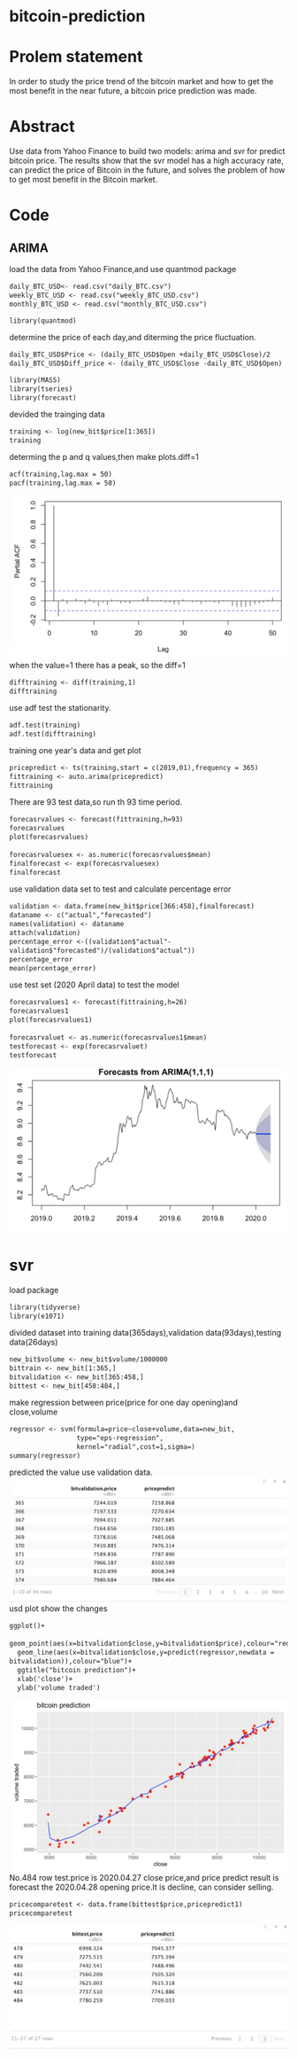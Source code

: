 # bitcoin-prediction
# Prolem statement
In order to study the price trend of the bitcoin market and how to get the most benefit in the near future, a bitcoin price prediction was made.
# Abstract
Use data from Yahoo Finance to build two models: arima and svr for predict bitcoin price. The results show that the svr model has a high accuracy rate, can predict the price of Bitcoin in the future, and solves the problem of how to get most benefit in the Bitcoin market.
# Code 
## ARIMA
load the data from Yahoo Finance,and use quantmod package
```
daily_BTC_USD<- read.csv("daily_BTC.csv")
weekly_BTC_USD <- read.csv("weekly_BTC_USD.csv")
monthly_BTC_USD <- read.csv("monthly_BTC_USD.csv")
```
```
library(quantmod)
```
determine the price of each day,and diterming the price fluctuation.
```
daily_BTC_USD$Price <- (daily_BTC_USD$Open +daily_BTC_USD$Close)/2
daily_BTC_USD$Diff_price <- (daily_BTC_USD$Close -daily_BTC_USD$Open)
```
```
library(MASS)
library(tseries)
library(forecast)
```
devided the trainging data
```
training <- log(new_bit$price[1:365])
training
```
determing the p and q values,then make plots.diff=1
```
acf(training,lag.max = 50)
pacf(training,lag.max = 50)
```
![Image of Yaktocat](http://github.com/lzmpikapika/bitcoin-prediction/raw/master/acf.jpg)
when the value=1 there has a peak, so the diff=1
```
difftraining <- diff(training,1)
difftraining
```
use adf test the stationarity.
```
adf.test(training)
adf.test(difftraining)
```
training one year's data and get plot
```
pricepredict <- ts(training,start = c(2019,01),frequency = 365)
fittraining <- auto.arima(pricepredict)
fittraining
```
There are 93 test data,so run th 93 time period.
```
forecasrvalues <- forecast(fittraining,h=93)
forecasrvalues
plot(forecasrvalues)

forecasrvaluesex <- as.numeric(forecasrvalues$mean)
finalforecast <- exp(forecasrvaluesex)
finalforecast
```
use validation data set to test and calculate percentage error
```
validation <- data.frame(new_bit$price[366:458],finalforecast)
dataname <- c("actual","forecasted")
names(validation) <- dataname
attach(validation)
percentage_error <-((validation$"actual"-validation$"forecasted")/(validation$"actual"))
percentage_error
mean(percentage_error)
```
use test set (2020 April data) to test the model
```
forecasrvalues1 <- forecast(fittraining,h=26)
forecasrvalues1
plot(forecasrvalues1)

forecasrvaluet <- as.numeric(forecasrvalues1$mean)
testforecast <- exp(forecasrvaluet)
testforecast
```
![Image of Yaktocat](http://github.com/lzmpikapika/bitcoin-prediction/raw/master/ARIMA.jpg)
# svr
load package
```
library(tidyverse)
library(e1071)
```
divided dataset into training data(365days),validation data(93days),testing data(26days)
```
new_bit$volume <- new_bit$volume/1000000
bittrain <- new_bit[1:365,]
bitvalidation <- new_bit[365:458,]
bittest <- new_bit[458:484,]
```
make regression between price(price for one day opening)and close,volume
```{r}
regressor <- svm(formula=price~close+volume,data=new_bit,
                 type="eps-regression",
                 kernel="radial",cost=1,sigma=)
summary(regressor)
```
predicted the value use validation data.
![Image of Yaktocat](http://github.com/lzmpikapika/bitcoin-prediction/raw/master/svrval.jpg)
usd plot show the changes
```
ggplot()+
  geom_point(aes(x=bitvalidation$close,y=bitvalidation$price),colour="red")+
  geom_line(aes(x=bitvalidation$close,y=predict(regressor,newdata = bitvalidation)),colour="blue")+
  ggtitle("bitcoin prediction")+
  xlab('close')+
  ylab('volume traded')
```
![Image of Yaktocat](http://github.com/lzmpikapika/bitcoin-prediction/raw/master/svrprediction.jpg)
No.484 row test.price is 2020.04.27 close price,and price predict result is forecast the 2020.04.28 opening price.It is decline, can consider selling.
```{r}
pricecomparetest <- data.frame(bittest$price,pricepredict1)
pricecomparetest
```
![Image of Yaktocat](http://github.com/lzmpikapika/bitcoin-prediction/raw/master/svrtestprice.jpg)
